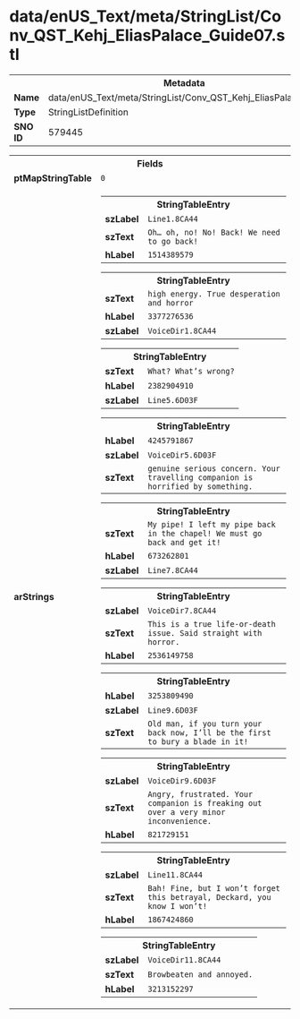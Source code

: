 <h1>data/enUS_Text/meta/StringList/Conv_QST_Kehj_EliasPalace_Guide07.stl</h1><table><tr><th colspan="100%">Metadata</th></tr><tr><td><b>Name</b></td><td>data/enUS_Text/meta/StringList/Conv_QST_Kehj_EliasPalace_Guide07.stl</td></tr><tr><td><b>Type</b></td><td>StringListDefinition</td></tr><tr><td><b>SNO ID</b></td><td>579445</td></tr></table>

<table><tr><th colspan="100%">Fields</th></tr><tr><td><b>ptMapStringTable</b></td><td><code>0</code></td></tr><tr><td><b>arStrings</b></td><td><table><tr><th colspan="100%">StringTableEntry</th></tr><tr><td><b>szLabel</b></td><td><code>Line1.8CA44</code></td></tr><tr><td><b>szText</b></td><td><code>Oh… oh, no! No! Back! We need to go back!</code></td></tr><tr><td><b>hLabel</b></td><td><code>1514389579</code></td></tr></table>


<table><tr><th colspan="100%">StringTableEntry</th></tr><tr><td><b>szText</b></td><td><code>high energy. True desperation and horror</code></td></tr><tr><td><b>hLabel</b></td><td><code>3377276536</code></td></tr><tr><td><b>szLabel</b></td><td><code>VoiceDir1.8CA44</code></td></tr></table>


<table><tr><th colspan="100%">StringTableEntry</th></tr><tr><td><b>szText</b></td><td><code>What? What’s wrong?</code></td></tr><tr><td><b>hLabel</b></td><td><code>2382904910</code></td></tr><tr><td><b>szLabel</b></td><td><code>Line5.6D03F</code></td></tr></table>


<table><tr><th colspan="100%">StringTableEntry</th></tr><tr><td><b>hLabel</b></td><td><code>4245791867</code></td></tr><tr><td><b>szLabel</b></td><td><code>VoiceDir5.6D03F</code></td></tr><tr><td><b>szText</b></td><td><code>genuine serious concern. Your travelling companion is horrified by something.</code></td></tr></table>


<table><tr><th colspan="100%">StringTableEntry</th></tr><tr><td><b>szText</b></td><td><code>My pipe! I left my pipe back in the chapel! We must go back and get it!</code></td></tr><tr><td><b>hLabel</b></td><td><code>673262801</code></td></tr><tr><td><b>szLabel</b></td><td><code>Line7.8CA44</code></td></tr></table>


<table><tr><th colspan="100%">StringTableEntry</th></tr><tr><td><b>szLabel</b></td><td><code>VoiceDir7.8CA44</code></td></tr><tr><td><b>szText</b></td><td><code>This is a true life-or-death issue. Said straight with horror.</code></td></tr><tr><td><b>hLabel</b></td><td><code>2536149758</code></td></tr></table>


<table><tr><th colspan="100%">StringTableEntry</th></tr><tr><td><b>hLabel</b></td><td><code>3253809490</code></td></tr><tr><td><b>szLabel</b></td><td><code>Line9.6D03F</code></td></tr><tr><td><b>szText</b></td><td><code>Old man, if you turn your back now, I’ll be the first to bury a blade in it!</code></td></tr></table>


<table><tr><th colspan="100%">StringTableEntry</th></tr><tr><td><b>szLabel</b></td><td><code>VoiceDir9.6D03F</code></td></tr><tr><td><b>szText</b></td><td><code>Angry, frustrated. Your companion is freaking out over a very minor inconvenience.</code></td></tr><tr><td><b>hLabel</b></td><td><code>821729151</code></td></tr></table>


<table><tr><th colspan="100%">StringTableEntry</th></tr><tr><td><b>szLabel</b></td><td><code>Line11.8CA44</code></td></tr><tr><td><b>szText</b></td><td><code>Bah! Fine, but I won’t forget this betrayal, Deckard, you know I won’t!</code></td></tr><tr><td><b>hLabel</b></td><td><code>1867424860</code></td></tr></table>


<table><tr><th colspan="100%">StringTableEntry</th></tr><tr><td><b>szLabel</b></td><td><code>VoiceDir11.8CA44</code></td></tr><tr><td><b>szText</b></td><td><code>Browbeaten and annoyed.</code></td></tr><tr><td><b>hLabel</b></td><td><code>3213152297</code></td></tr></table>


</td></tr></table>

